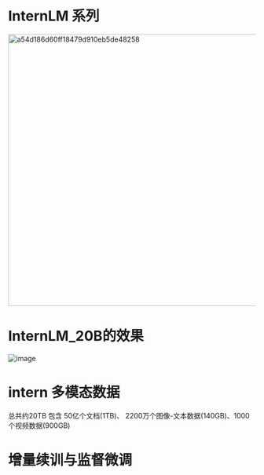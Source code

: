# InternLM 系列

<img width="554" alt="a54d186d60ff18479d910eb5de48258" src="https://github.com/Juanting-Xu/InternLM_notes/assets/36044048/90214fe7-f4d8-4013-a70e-2cf8ff670587">



# InternLM_20B的效果

![image](https://github.com/Juanting-Xu/InternLM_notes/assets/36044048/38ab4b79-3293-40ff-b7c3-745f7c82f793)


# intern 多模态数据
总共约20TB
包含 50亿个文档(1TB)、 2200万个图像-文本数据(140GB)、1000个视频数据(900GB)


# 增量续训与监督微调



